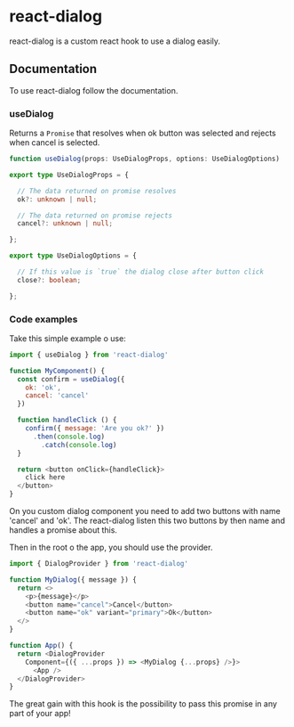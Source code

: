 # react-dialog

react-dialog is a custom react hook to use a dialog easily.
<br/>

## Documentation

To use react-dialog follow the documentation.

### **useDialog**

Returns a `Promise` that resolves when ok button was selected and rejects when cancel is selected.<br/>

```typescript
function useDialog(props: UseDialogProps, options: UseDialogOptions)
```

```typescript
export type UseDialogProps = {

  // The data returned on promise resolves
  ok?: unknown | null;

  // The data returned on promise rejects
  cancel?: unknown | null;

};

```

```typescript
export type UseDialogOptions = {

  // If this value is `true` the dialog close after button click
  close?: boolean;

};

```

### Code examples

Take this simple example o use:

```javascript
import { useDialog } from 'react-dialog'

function MyComponent() {
  const confirm = useDialog({
    ok: 'ok',
	cancel: 'cancel'
  })

  function handleClick () {
    confirm({ message: 'Are you ok?' })
	  .then(console.log)
        .catch(console.log)
  }

  return <button onClick={handleClick}>
    click here
  </button>
}
```
On you custom dialog component you need to add two buttons with name 'cancel' and 'ok'.
The react-dialog listen this two buttons by then name and handles a promise about this.

Then in the root o the app, you should use the provider.

```javascript
import { DialogProvider } from 'react-dialog'

function MyDialog({ message }) {
  return <>
	<p>{message}</p>
	<button name="cancel">Cancel</button>
	<button name="ok" variant="primary">Ok</button>
  </>
}

function App() {
  return <DialogProvider
    Component={({ ...props }) => <MyDialog {...props} />}>
      <App />
  </DialogProvider>
}
```

The great gain with this hook is the possibility to pass this promise in any part of your app!
